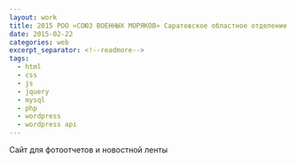 ```yaml
---
layout: work
title: 2015 РОО «СОЮЗ ВОЕННЫХ МОРЯКОВ» Саратовское областное отделение
date: 2015-02-22
categories: web
excerpt_separator: <!--readmore-->
tags:
  - html
  - css
  - js
  - jquery
  - mysql
  - php
  - wordpress
  - wordpress api
---
```

Сайт для фотоотчетов и новостной ленты

